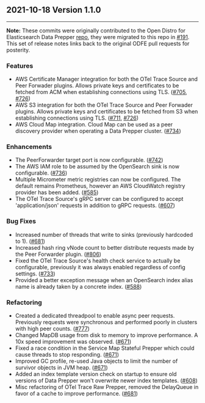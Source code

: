 ## 2021-10-18 Version 1.1.0

---

**Note:** These commits were originally contributed to the Open Distro for Elasticsearch Data Prepper [repo](https://github.com/opendistro-for-elasticsearch/data-prepper), they were migrated to this repo in [#191](https://github.com/opensearch-project/data-prepper/pull/191). This set of release notes links back to the original ODFE pull requests for posterity.

### Features
* AWS Certificate Manager integration for both the OTel Trace Source and Peer Forwader plugins. Allows private keys and certificates to be fetched from ACM when establishing connections using TLS. ([#705](https://github.com/opendistro-for-elasticsearch/data-prepper/pull/705), [#726](https://github.com/opendistro-for-elasticsearch/data-prepper/pull/726))
* AWS S3 integration for both the OTel Trace Source and Peer Forwader plugins. Allows private keys and certificates to be fetched from S3 when establishing connections using TLS. ([#711](https://github.com/opendistro-for-elasticsearch/data-prepper/pull/711), [#726](https://github.com/opendistro-for-elasticsearch/data-prepper/pull/726))
* AWS Cloud Map integration. Cloud Map can be used as a peer discovery provider when operating a Data Prepper cluster. ([#734](https://github.com/opendistro-for-elasticsearch/data-prepper/pull/734))

### Enhancements
* The PeerForwarder target port is now configurable. ([#742](https://github.com/opendistro-for-elasticsearch/data-prepper/pull/742))
* The AWS IAM role to be assumed by the OpenSearch sink is now configurable. ([#736](https://github.com/opendistro-for-elasticsearch/data-prepper/pull/736))
* Multiple Micrometer metric registries can now be configured. The default remains Prometheus, however an AWS CloudWatch registry provider has been added. ([#585](https://github.com/opendistro-for-elasticsearch/data-prepper/pull/585))
* The OTel Trace Source's gRPC server can be configured to accept 'application/json' requests in addition to gRPC requests. ([#607](https://github.com/opendistro-for-elasticsearch/data-prepper/pull/607))

### Bug Fixes
* Increased number of threads that write to sinks (previously hardcoded to 1). ([#681](https://github.com/opendistro-for-elasticsearch/data-prepper/pull/681))
* Increased hash ring vNode count to better distribute requests made by the Peer Forwarder plugin. ([#806](https://github.com/opendistro-for-elasticsearch/data-prepper/pull/806))
* Fixed the OTel Trace Source's health check service to actually be configurable, previously it was always enabled regardless of config settings. ([#733](https://github.com/opendistro-for-elasticsearch/data-prepper/pull/733))
* Provided a better exception message when an OpenSearch index alias name is already taken by a concrete index. ([#588](https://github.com/opendistro-for-elasticsearch/data-prepper/pull/588))


### Refactoring
* Created a dedicated threadpool to enable async peer requests. Previously requests were synchronous and performed poorly in clusters with high peer counts. ([#777](https://github.com/opendistro-for-elasticsearch/data-prepper/pull/777))
* Changed MapDB usage from disk to memory to improve performance. A 10x speed improvement was observed. ([#671](https://github.com/opendistro-for-elasticsearch/data-prepper/pull/671))
* Fixed a race condition in the Service Map Stateful Prepper which could cause threads to stop responding. ([#671](https://github.com/opendistro-for-elasticsearch/data-prepper/pull/671))
* Improved GC profile, re-used Java objects to limit the number of survivor objects in JVM heap. ([#671](https://github.com/opendistro-for-elasticsearch/data-prepper/pull/671))
* Added an index template version check on startup to ensure old versions of Data Prepper won't overwrite newer index templates. ([#608](https://github.com/opendistro-for-elasticsearch/data-prepper/pull/608))
* Misc refactoring of OTel Trace Raw Prepper, removed the DelayQueue in favor of a cache to improve performance. ([#681](https://github.com/opendistro-for-elasticsearch/data-prepper/pull/681))

